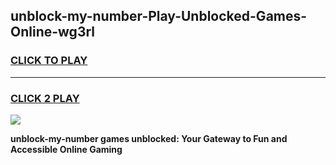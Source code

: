 
## unblock-my-number-Play-Unblocked-Games-Online-wg3rl
<h3>
<a href="https://premium76.site?title=unblock-my-number&ref=25A">CLICK TO PLAY</a></h3>
<hr>

<h3>
<a href="https://premium76.site?title=unblock-my-number&ref=25A">CLICK 2 PLAY</a>
  
</h3>

<a href="https://premium76.site?title=unblock-my-number&ref=25A"><img src="https://clearcache.store/games.png"></a>


**unblock-my-number games unblocked: Your Gateway to Fun and Accessible Online Gaming**
